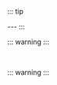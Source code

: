 ::: tip

<style>
.title 
{
    font-size: 20px;
    color:gray;
}
.text 
{
    text-align: center;
}
</style>

<template>
  <h1 class="title">- Bem-Vindo ao Curso de CPP da He4rt Developers!</h1>
  <p class="text">Neste curso você irá aprender toda a base do C++ além de conteúdos extras!</p>
</template>
---
:::

<br>

::: warning
<template>
    <h2>LEIA!</h2>
    <ul>
        <li><a>Teremos tópicos totalmente opcionais com o objetivo de agregar maior conhecimento relacionado ao C++.</a></li>
        <li><a>Como se trata de um curso apenas escrito, terá link's adicionais para te auxiliar no andamento do curso.</a></li>
        <li><a>Toda seção terá uma lista de exercícios disponível.</a></li>
        <li><a>Qualquer dúvida ou reclamação,fale diretamente conosco! discord.io/He4rt</a></li>
    </ul>
</template>
:::

<br>

::: warning
<template>
    <h2>Contribuidores</h2>
    <ul>
        <li><a>danielhe4rt - Daniel Reis (Permissão para criação do curso) </a></li>
        <li><a>NovoutHe4rt - Giovane Cardoso</a></li>
        <li><a>Horus - Thiago Rezende</a></li>
        <li><a>PoorlyDefinedBehaviour</a></li>
    </ul>
</template>
:::